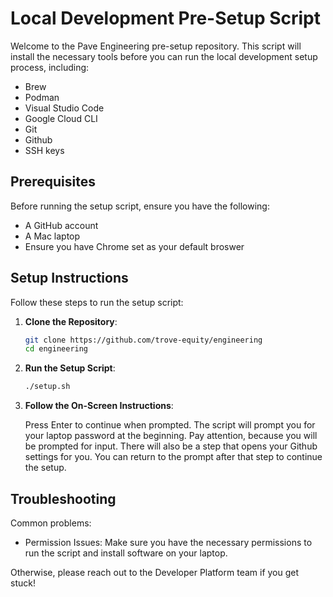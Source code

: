 # Local Development Pre-Setup Script

Welcome to the Pave Engineering pre-setup repository. This script will install the necessary tools before you can run the local development setup process, including:
- Brew
- Podman
- Visual Studio Code
- Google Cloud CLI
- Git
- Github
- SSH keys

## Prerequisites

Before running the setup script, ensure you have the following:

- A GitHub account
- A Mac laptop
- Ensure you have Chrome set as your default broswer 

## Setup Instructions

Follow these steps to run the setup script:

1. **Clone the Repository**:
   ```bash
   git clone https://github.com/trove-equity/engineering
   cd engineering
   ```
2. **Run the Setup Script**:
   ```bash
   ./setup.sh
   ```

3. **Follow the On-Screen Instructions**:
   
   Press Enter to continue when prompted.
   The script will prompt you for your laptop password at the beginning.
   Pay attention, because you will be prompted for input. There will also
   be a step that opens your Github settings for you. You can return to the
   prompt after that step to continue the setup.

## Troubleshooting
Common problems:
- Permission Issues: Make sure you have the necessary permissions to run the script and install software on your laptop.

Otherwise, please reach out to the Developer Platform team if you get stuck! 

